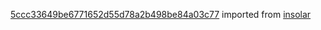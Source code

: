 [5ccc33649be6771652d55d78a2b498be84a03c77](https://github.com/insolar/insolar/commit/5ccc33649be6771652d55d78a2b498be84a03c77) imported from [insolar](https://github.com/insolar/insolar)
